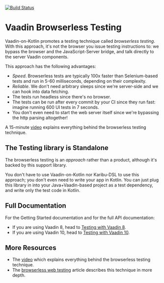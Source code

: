 [![Build Status](https://travis-ci.org/mvysny/karibu-testing.svg?branch=master)](https://travis-ci.org/mvysny/karibu-testing)

# Vaadin Browserless Testing

Vaadin-on-Kotlin promotes a testing technique called *browserless testing*. With this approach, it's not the browser you issue
testing instructions to: we bypass the browser and the JavaScript-Server bridge, and talk directly to the server Vaadin components.

This approach has the following advantages:

* *Speed*. Browserless tests are typically 100x faster than Selenium-based tests and run in 5-60 milliseconds,
  depending on their complexity.
* *Reliable*. We don't need arbitrary sleeps since we're server-side and we can hook into data fetching.
* The tests run headless since there's no browser.
* The tests can be run after every commit by your CI since they run fast: imagine running 600 UI tests in 7 seconds.
* You don't even need to start the web server itself since we're bypassing the http parsing altogether!

A 15-minute [video](https://www.youtube.com/watch?v=XOhv3y2GXIE) explains everything behind the browserless testing technique.

## The Testing library is Standalone

The browserless testing is an *approach* rather than a product, although it's backed by this support library.

You don't have to use Vaadin-on-Kotlin nor Karibu-DSL to use this approach; you don't even need to write your app in Kotlin.
You can just plug this library in into your Java+Vaadin-based project as a test dependency, and write only the test code in Kotlin.

## Full Documentation

For the Getting Started documentation and for the full API documentation:

* If you are using Vaadin 8, head to [Testing with Vaadin 8](karibu-testing-v8).
* If you are using Vaadin 10, head to [Testing with Vaadin 10](karibu-testing-v10).

## More Resources

* The [video](https://www.youtube.com/watch?v=XOhv3y2GXIE) which explains everything behind the browserless testing technique.
* The [browserless web testing](http://mavi.logdown.com/posts/3147601) article describes this technique in more depth.
